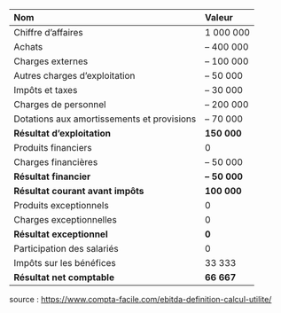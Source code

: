 
| Nom  | Valeur          | 
| :--------------- |:---------------|
| Chiffre d’affaires                              | 1 000 000       |
| Achats                                          | – 400 000       |
| Charges externes                                | – 100 000       |
| Autres charges d’exploitation                   | – 50 000        |
| Impôts et taxes                                 | – 30 000        |
| Charges de personnel                            | – 200 000       |
| Dotations aux amortissements et provisions      | – 70 000        |
| **Résultat d’exploitation**                     | **150 000**     |
| Produits financiers                             | 0               |
| Charges financières                             | – 50 000        |
| **Résultat financier**                          | **– 50 000**    |
| **Résultat courant avant impôts**               | **100 000**     |
| Produits exceptionnels                          | 0               |
| Charges exceptionnelles                         | 0               |
| **Résultat exceptionnel**                       | **0**           |
| Participation des salariés                      | 0               |
| Impôts sur les bénéfices                        | 33 333          |
| **Résultat net comptable**                      | **66 667**      |



source : https://www.compta-facile.com/ebitda-definition-calcul-utilite/
